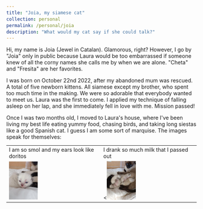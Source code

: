 ```yaml
---
title: "Joia, my siamese cat"
collection: personal
permalink: /personal/joia
description: "What would my cat say if she could talk?"
---
```


Hi, my name is Joia (Jewel in Catalan). Glamorous, right? However, I go by "Joia" only in public because Laura would be too embarrassed if someone knew of all the corny names she calls me by when we are alone. "Cheta" and "Fresita" are her favorites.

I was born on October 22nd 2022, after my abandoned mum was rescued. A total of five newborn kittens. All siamese except my brother, who spent too much time in the making. We were so adorable that everybody wanted to meet us. Laura was the first to come. I applied my technique of falling asleep on her lap, and she immediately fell in love with me. Mission passed!

Once I was two months old, I moved to Laura's house, where I've been living my best life eating yummy food, chasing birds, and taking long siestas like a good Spanish cat. I guess I am some sort of marquise. The images speak for themselves:

<table>
  <tr>
    <td>I am so smol and my ears look like doritos</td>
     <td>I drank so much milk that I passed out</td>
  </tr>
  <tr>
    <td><img src="../images/baby.JPG" width="32%" /></td>
    <td><<img src="../images/brothers.JPG" width="32%" /> </td>
  </tr>
 </table>


